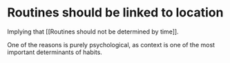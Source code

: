 # Routines should be linked to location
Implying that [[Routines should not be determined by time]].

One of the reasons is purely psychological, as context is one of the most important determinants of habits.

<!-- #Life -->

<!-- {BearID:8C4C0448-4AD5-4A47-AB49-9CEA45E5AC37-15756-0000130442D776F9} -->
